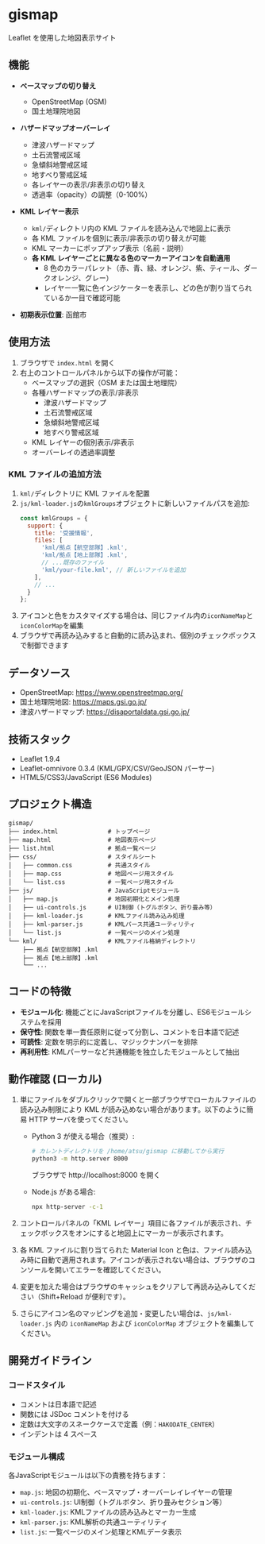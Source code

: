 # gismap

Leaflet を使用した地図表示サイト

## 機能

- **ベースマップの切り替え**

  - OpenStreetMap (OSM)
  - 国土地理院地図

- **ハザードマップオーバーレイ**

  - 津波ハザードマップ
  - 土石流警戒区域
  - 急傾斜地警戒区域
  - 地すべり警戒区域
  - 各レイヤーの表示/非表示の切り替え
  - 透過率（opacity）の調整（0-100%）

- **KML レイヤー表示**

  - `kml/`ディレクトリ内の KML ファイルを読み込んで地図上に表示
  - 各 KML ファイルを個別に表示/非表示の切り替えが可能
  - KML マーカーにポップアップ表示（名前・説明）
  - **各 KML レイヤーごとに異なる色のマーカーアイコンを自動適用**
    - 8 色のカラーパレット（赤、青、緑、オレンジ、紫、ティール、ダークオレンジ、グレー）
    - レイヤー一覧に色インジケーターを表示し、どの色が割り当てられているか一目で確認可能

- **初期表示位置**: 函館市

## 使用方法

1. ブラウザで `index.html` を開く
2. 右上のコントロールパネルから以下の操作が可能：
   - ベースマップの選択（OSM または国土地理院）
   - 各種ハザードマップの表示/非表示
     - 津波ハザードマップ
     - 土石流警戒区域
     - 急傾斜地警戒区域
     - 地すべり警戒区域
   - KML レイヤーの個別表示/非表示
   - オーバーレイの透過率調整

### KML ファイルの追加方法

1. `kml/`ディレクトリに KML ファイルを配置
2. `js/kml-loader.js`の`kmlGroups`オブジェクトに新しいファイルパスを追加:
   ```javascript
   const kmlGroups = {
     support: {
       title: '受援情報',
       files: [
         'kml/拠点【航空部隊】.kml',
         'kml/拠点【地上部隊】.kml',
         // ...既存のファイル
         'kml/your-file.kml', // 新しいファイルを追加
       ],
       // ...
     }
   };
   ```
3. アイコンと色をカスタマイズする場合は、同じファイル内の`iconNameMap`と`iconColorMap`を編集
4. ブラウザで再読み込みすると自動的に読み込まれ、個別のチェックボックスで制御できます

## データソース

- OpenStreetMap: https://www.openstreetmap.org/
- 国土地理院地図: https://maps.gsi.go.jp/
- 津波ハザードマップ: https://disaportaldata.gsi.go.jp/

## 技術スタック

- Leaflet 1.9.4
- Leaflet-omnivore 0.3.4 (KML/GPX/CSV/GeoJSON パーサー)
- HTML5/CSS3/JavaScript (ES6 Modules)

## プロジェクト構造

```
gismap/
├── index.html              # トップページ
├── map.html                # 地図表示ページ
├── list.html               # 拠点一覧ページ
├── css/                    # スタイルシート
│   ├── common.css          # 共通スタイル
│   ├── map.css             # 地図ページ用スタイル
│   └── list.css            # 一覧ページ用スタイル
├── js/                     # JavaScriptモジュール
│   ├── map.js              # 地図初期化とメイン処理
│   ├── ui-controls.js      # UI制御（トグルボタン、折り畳み等）
│   ├── kml-loader.js       # KMLファイル読み込み処理
│   ├── kml-parser.js       # KMLパース共通ユーティリティ
│   └── list.js             # 一覧ページのメイン処理
└── kml/                    # KMLファイル格納ディレクトリ
    ├── 拠点【航空部隊】.kml
    ├── 拠点【地上部隊】.kml
    └── ...
```

## コードの特徴

- **モジュール化**: 機能ごとにJavaScriptファイルを分離し、ES6モジュールシステムを採用
- **保守性**: 関数を単一責任原則に従って分割し、コメントを日本語で記述
- **可読性**: 定数を明示的に定義し、マジックナンバーを排除
- **再利用性**: KMLパーサーなど共通機能を独立したモジュールとして抽出

## 動作確認 (ローカル)

1. 単にファイルをダブルクリックで開くと一部ブラウザでローカルファイルの読み込み制限により KML が読み込めない場合があります。以下のように簡易 HTTP サーバを使ってください。

   - Python 3 が使える場合（推奨）:

     ```bash
     # カレントディレクトリを /home/atsu/gismap に移動してから実行
     python3 -m http.server 8000
     ```

     ブラウザで http://localhost:8000 を開く

   - Node.js がある場合:

     ```bash
     npx http-server -c-1
     ```

2. コントロールパネルの「KML レイヤー」項目に各ファイルが表示され、チェックボックスをオンにすると地図上にマーカーが表示されます。

3. 各 KML ファイルに割り当てられた Material Icon と色は、ファイル読み込み時に自動で適用されます。アイコンが表示されない場合は、ブラウザのコンソールを開いてエラーを確認してください。

4. 変更を加えた場合はブラウザのキャッシュをクリアして再読み込みしてください（Shift+Reload が便利です）。

5. さらにアイコン名のマッピングを追加・変更したい場合は、`js/kml-loader.js` 内の `iconNameMap` および `iconColorMap` オブジェクトを編集してください。

## 開発ガイドライン

### コードスタイル

- コメントは日本語で記述
- 関数には JSDoc コメントを付ける
- 定数は大文字のスネークケースで定義（例：`HAKODATE_CENTER`）
- インデントは 4 スペース

### モジュール構成

各JavaScriptモジュールは以下の責務を持ちます：

- `map.js`: 地図の初期化、ベースマップ・オーバーレイレイヤーの管理
- `ui-controls.js`: UI制御（トグルボタン、折り畳みセクション等）
- `kml-loader.js`: KMLファイルの読み込みとマーカー生成
- `kml-parser.js`: KML解析の共通ユーティリティ
- `list.js`: 一覧ページのメイン処理とKMLデータ表示
